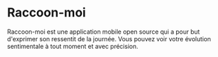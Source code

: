 # Raccoon-moi
Raccoon-moi est une application mobile open source qui a pour but d'exprimer son ressentit de la journée. Vous pouvez voir votre évolution sentimentale à tout moment et avec précision.
